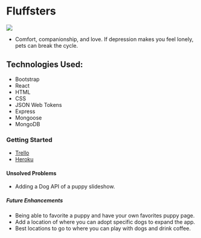 # Fluffsters

![](https://i.imgur.com/ATIbGQ9.png)

* Comfort, companionship, and love. If depression makes you feel lonely, pets can break the cycle. 

## Technologies Used:
* Bootstrap
* React
* HTML
* CSS
* JSON Web Tokens
* Express
* Mongoose
* MongoDB

### Getting Started
* [Trello](https://trello.com/b/7qpxA2eY/project-4-fluffsters)
* [Heroku](https://fluffsters.herokuapp.com/)

#### Unsolved Problems 
* Adding a Dog API of a puppy slideshow.

##### Future Enhancements
* Being able to favorite a puppy and have your own favorites puppy page.
* Add a location of where you can adopt specific dogs to expand the app. 
* Best locations to go to where you can play with dogs and drink coffee. 